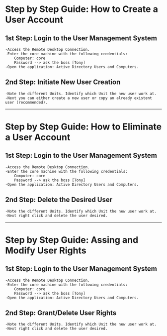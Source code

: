 # Step by Step Guide: How to Create a User Account

## 1st Step: Login to the User Management System

``` 
-Access the Remote Desktop Connection.
-Enter the core machine with the following credentials:
    Computer: core
    Password --> ask the boss [Tony]
-Open the application: Active Directory Users and Computers.
```

## 2nd Step: Initiate New User Creation

```
-Note the different Units. Identify which Unit the new user work at.
-Next you can either create a new user or copy an already existent user (recommended).
```


---


# Step by Step Guide: How to Eliminate a User Account

## 1st Step: Login to the User Management System

``` 
-Access the Remote Desktop Connection.
-Enter the core machine with the following credentials:
    Computer: core
    Password --> ask the boss [Tony]
-Open the application: Active Directory Users and Computers.
```

## 2nd Step: Delete the Desired User

```
-Note the different Units. Identify which Unit the new user work at.
-Next right click and delete the user desired.
```

  
---


# Step by Step Guide: Assing and Modify User Rights

## 1st Step: Login to the User Management System

``` 
-Access the Remote Desktop Connection.
-Enter the core machine with the following credentials:
    Computer: core
    Password --> ask the boss [Tony]
-Open the application: Active Directory Users and Computers.
```

## 2nd Step: Grant/Delete User Rights

```
-Note the different Units. Identify which Unit the new user work at.
-Next right click and delete the user desired.
```
